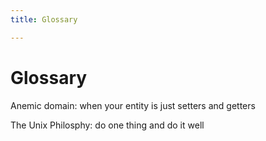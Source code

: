 ```yaml
---
title: Glossary

---
```

# Glossary

Anemic domain: when your entity is just setters and getters

The Unix Philosphy: do one thing and do it well